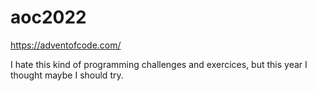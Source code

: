 # aoc2022
https://adventofcode.com/

I hate this kind of programming challenges and exercices, but this year I thought maybe I should try.
